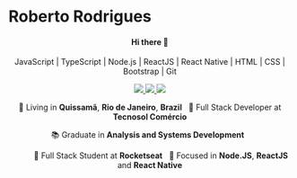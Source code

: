# Roberto Rodrigues
<h4 align="center">
  Hi there 👋
</h4>

<p align="center">
  JavaScript | TypeScript | Node.js | ReactJS | React Native | HTML | CSS | Bootstrap | Git
</p>
<p align="center">
   <a
    href="https://web.whatsapp.com/send?phone=+5522981123607" 
    alt="WhatsApp"
    target="blank"
  >
    <img src="https://img.shields.io/badge/-WhatsApp-28A745?style=flat&logo=WhatsApp&logoColor=white" />
  </a>
  <a
    href="https://www.linkedin.com/in/robertorodriguesazevedo" 
    alt="LinkedIn"
    target="blank"
  >
    <img src="https://img.shields.io/badge/-LinkedIn-28A745?style=flat&logo=Linkedin&logoColor=white" />
  </a>
  <a
    href="https://github.com/robertoarodrigues"
    alt="GitHub"
    target="blank"
  >
    <img src="https://img.shields.io/badge/-GitHub-28A745?style=flat&logo=Github&logoColor=white" />
  </a>
</p>
  </a>
  
<p align="center">
  📌 Living in <b>Quissamã</b>, <b>Rio de Janeiro</b>, <b>Brazil</b> &nbsp; 💼 Full Stack Developer at <b>Tecnosol Comércio</b>
</p>
<p align="center">
  📚 Graduate in <b>Analysis and Systems Development</b> &nbsp;
</p>

<p align="center">
  &nbsp; &nbsp; &nbsp; &nbsp; &nbsp; 🚀 Full Stack Student at <b>Rocketseat</b> &nbsp; 🎯 Focused in <b>Node.JS</b>, <b>ReactJS</b> and <b>React Native</b>
</p>
